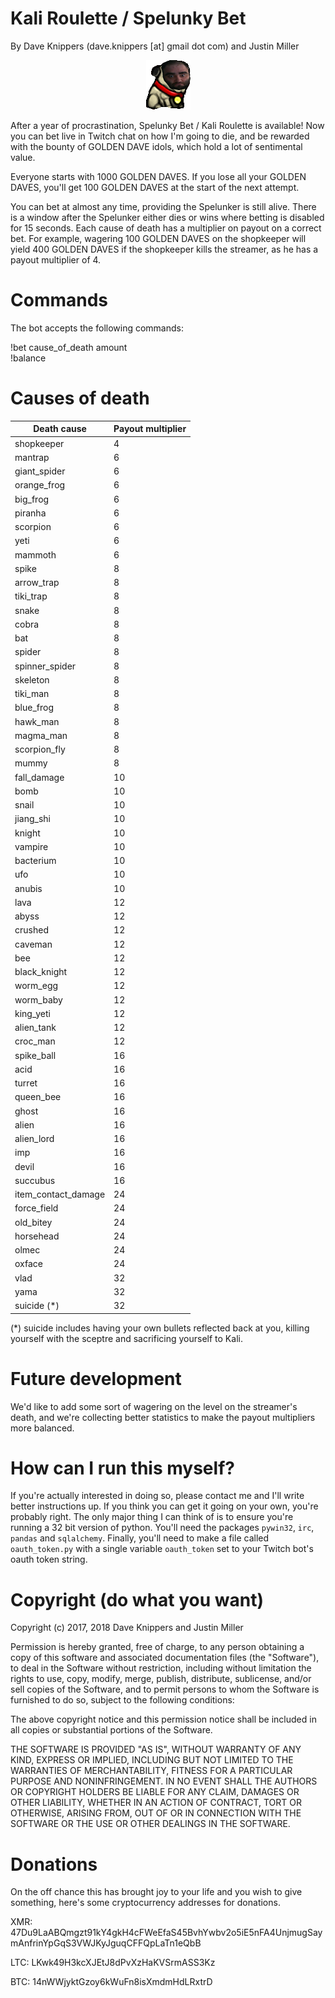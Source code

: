 # Kali Roulette / Spelunky Bet
By Dave Knippers (dave.knippers [at] gmail dot com) and Justin Miller 

<p align="center">
<img src="justins_finest_work.png">
</p>

After a year of procrastination, Spelunky Bet / Kali Roulette is available! Now you can bet live in Twitch chat on how I'm going to die, and be rewarded with the bounty of GOLDEN DAVE idols, which hold a lot of sentimental value.

Everyone starts with 1000 GOLDEN DAVES. If you lose all your GOLDEN DAVES, you'll get 100 GOLDEN DAVES at the start of the next attempt.

You can bet at almost any time, providing the Spelunker is still alive. There is a window after the Spelunker either dies or wins where betting is disabled for 15 seconds. Each cause of death has a multiplier on payout on a correct bet. For example, wagering 100 GOLDEN DAVES on the shopkeeper will yield 400 GOLDEN DAVES if the shopkeeper kills the streamer, as he has a payout multiplier of 4.

# Commands
The bot accepts the following commands:

!bet cause_of_death amount  
!balance

# Causes of death
| Death cause | Payout multiplier |
| ----------- | ----------------- |
| shopkeeper | 4 |
| mantrap | 6 |
| giant_spider | 6 |
| orange_frog | 6 |
| big_frog | 6 |
| piranha | 6 |
| scorpion | 6 |
| yeti | 6 |
| mammoth | 6 |
| spike | 8 |
| arrow_trap |8 |
| tiki_trap |8 |
| snake | 8 |
| cobra | 8 |
| bat | 8 |
| spider | 8 |
| spinner_spider | 8 |
| skeleton | 8 |
| tiki_man | 8 |
| blue_frog | 8 |
| hawk_man | 8 |
| magma_man | 8 |
| scorpion_fly |8 |
| mummy | 8 |
| fall_damage | 10 |
| bomb | 10 |
| snail | 10 |
| jiang_shi | 10 |
| knight | 10 |
| vampire | 10 |
| bacterium | 10 |
| ufo | 10 |
| anubis | 10 |
| lava | 12 |
| abyss | 12 |
| crushed | 12 |
| caveman | 12 |
| bee | 12 |
| black_knight | 12 |
| worm_egg | 12 |
| worm_baby | 12 |
| king_yeti | 12 |
| alien_tank | 12 |
| croc_man | 12 |
| spike_ball | 16 |
| acid | 16 |
| turret | 16 |
| queen_bee| 16 |
| ghost | 16 |
| alien | 16 |
| alien_lord | 16 |
| imp | 16 |
| devil | 16 |
| succubus | 16 |
| item_contact_damage | 24 |
| force_field | 24 |
| old_bitey | 24 |
| horsehead | 24 |
| olmec | 24 |
| oxface | 24 |
| vlad | 32 |
| yama | 32 |
| suicide (*) | 32 |

(*) suicide includes having your own bullets reflected back at you, killing yourself with the sceptre and sacrificing yourself to Kali.

# Future development

We'd like to add some sort of wagering on the level on the streamer's death, and we're collecting better statistics to make the payout multipliers more balanced.

# How can I run this myself?

If you're actually interested in doing so, please contact me and I'll write better instructions up. If you think you can get it going on your own, you're probably right. The only major thing I can think of is to ensure you're running a 32 bit version of python. You'll need the packages `pywin32`, `irc`, `pandas` and `sqlalchemy`. Finally, you'll need to make a file called `oauth_token.py` with a single variable `oauth_token` set to your Twitch bot's oauth token string.

# Copyright (do what you want)
Copyright (c) 2017, 2018 Dave Knippers and Justin Miller

Permission is hereby granted, free of charge, to any person obtaining a copy
of this software and associated documentation files (the "Software"), to deal
in the Software without restriction, including without limitation the rights
to use, copy, modify, merge, publish, distribute, sublicense, and/or sell
copies of the Software, and to permit persons to whom the Software is
furnished to do so, subject to the following conditions:

The above copyright notice and this permission notice shall be included in all
copies or substantial portions of the Software.

THE SOFTWARE IS PROVIDED "AS IS", WITHOUT WARRANTY OF ANY KIND, EXPRESS OR
IMPLIED, INCLUDING BUT NOT LIMITED TO THE WARRANTIES OF MERCHANTABILITY,
FITNESS FOR A PARTICULAR PURPOSE AND NONINFRINGEMENT. IN NO EVENT SHALL THE
AUTHORS OR COPYRIGHT HOLDERS BE LIABLE FOR ANY CLAIM, DAMAGES OR OTHER
LIABILITY, WHETHER IN AN ACTION OF CONTRACT, TORT OR OTHERWISE, ARISING FROM,
OUT OF OR IN CONNECTION WITH THE SOFTWARE OR THE USE OR OTHER DEALINGS IN THE
SOFTWARE.

# Donations
On the off chance this has brought joy to your life and you wish to give something, here's some cryptocurrency addresses for donations.

XMR: 47Du9LaABQmgzt91kY4gkH4cFWeEfaS45BvhYwbv2o5iE5nFA4UnjmugSaymAnfrinYpGqS3VWJKyJguqCFFQpLaTn1eQbB

LTC: LKwk49H3kcXJEtJ8dPvXzHaKVSrmASS3Kz

BTC: 14nWWjyktGzoy6kWuFn8isXmdmHdLRxtrD

